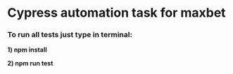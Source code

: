 # Cypress automation task for maxbet

### To run all tests just type in terminal:
**1) npm install**

**2) npm run test**
